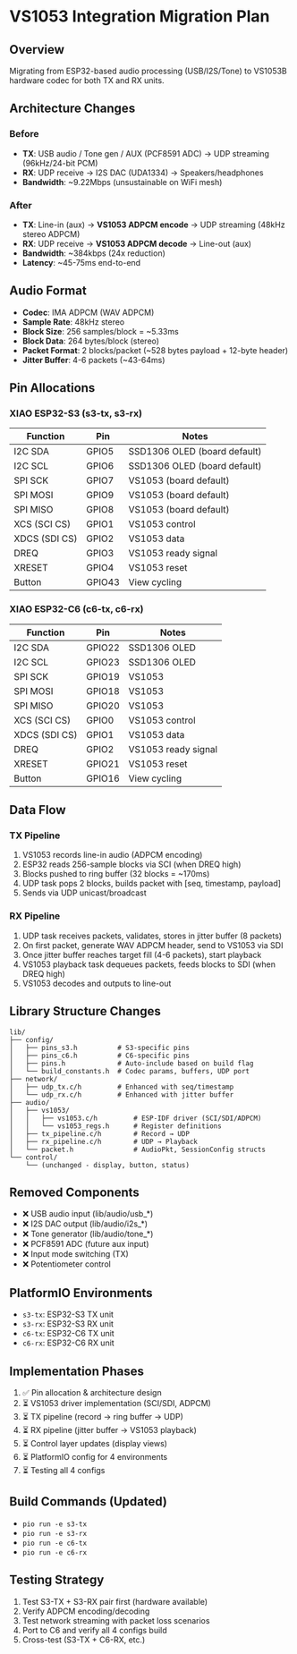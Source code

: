 # VS1053 Integration Migration Plan

## Overview
Migrating from ESP32-based audio processing (USB/I2S/Tone) to VS1053B hardware codec for both TX and RX units.

## Architecture Changes

### Before
- **TX**: USB audio / Tone gen / AUX (PCF8591 ADC) → UDP streaming (96kHz/24-bit PCM)
- **RX**: UDP receive → I2S DAC (UDA1334) → Speakers/headphones
- **Bandwidth**: ~9.22Mbps (unsustainable on WiFi mesh)

### After
- **TX**: Line-in (aux) → **VS1053 ADPCM encode** → UDP streaming (48kHz stereo ADPCM)
- **RX**: UDP receive → **VS1053 ADPCM decode** → Line-out (aux)
- **Bandwidth**: ~384kbps (24x reduction)
- **Latency**: ~45-75ms end-to-end

## Audio Format
- **Codec**: IMA ADPCM (WAV ADPCM)
- **Sample Rate**: 48kHz stereo
- **Block Size**: 256 samples/block = ~5.33ms
- **Block Data**: 264 bytes/block (stereo)
- **Packet Format**: 2 blocks/packet (~528 bytes payload + 12-byte header)
- **Jitter Buffer**: 4-6 packets (~43-64ms)

## Pin Allocations

### XIAO ESP32-S3 (s3-tx, s3-rx)
| Function | Pin | Notes |
|----------|-----|-------|
| I2C SDA | GPIO5 | SSD1306 OLED (board default) |
| I2C SCL | GPIO6 | SSD1306 OLED (board default) |
| SPI SCK | GPIO7 | VS1053 (board default) |
| SPI MOSI | GPIO9 | VS1053 (board default) |
| SPI MISO | GPIO8 | VS1053 (board default) |
| XCS (SCI CS) | GPIO1 | VS1053 control |
| XDCS (SDI CS) | GPIO2 | VS1053 data |
| DREQ | GPIO3 | VS1053 ready signal |
| XRESET | GPIO4 | VS1053 reset |
| Button | GPIO43 | View cycling |

### XIAO ESP32-C6 (c6-tx, c6-rx)
| Function | Pin | Notes |
|----------|-----|-------|
| I2C SDA | GPIO22 | SSD1306 OLED |
| I2C SCL | GPIO23 | SSD1306 OLED |
| SPI SCK | GPIO19 | VS1053 |
| SPI MOSI | GPIO18 | VS1053 |
| SPI MISO | GPIO20 | VS1053 |
| XCS (SCI CS) | GPIO0 | VS1053 control |
| XDCS (SDI CS) | GPIO1 | VS1053 data |
| DREQ | GPIO2 | VS1053 ready signal |
| XRESET | GPIO21 | VS1053 reset |
| Button | GPIO16 | View cycling |

## Data Flow

### TX Pipeline
1. VS1053 records line-in audio (ADPCM encoding)
2. ESP32 reads 256-sample blocks via SCI (when DREQ high)
3. Blocks pushed to ring buffer (32 blocks = ~170ms)
4. UDP task pops 2 blocks, builds packet with [seq, timestamp, payload]
5. Sends via UDP unicast/broadcast

### RX Pipeline
1. UDP task receives packets, validates, stores in jitter buffer (8 packets)
2. On first packet, generate WAV ADPCM header, send to VS1053 via SDI
3. Once jitter buffer reaches target fill (4-6 packets), start playback
4. VS1053 playback task dequeues packets, feeds blocks to SDI (when DREQ high)
5. VS1053 decodes and outputs to line-out

## Library Structure Changes

```
lib/
├── config/
│   ├── pins_s3.h          # S3-specific pins
│   ├── pins_c6.h          # C6-specific pins
│   ├── pins.h             # Auto-include based on build flag
│   └── build_constants.h  # Codec params, buffers, UDP port
├── network/
│   ├── udp_tx.c/h         # Enhanced with seq/timestamp
│   └── udp_rx.c/h         # Enhanced with jitter buffer
├── audio/
│   ├── vs1053/
│   │   ├── vs1053.c/h         # ESP-IDF driver (SCI/SDI/ADPCM)
│   │   └── vs1053_regs.h      # Register definitions
│   ├── tx_pipeline.c/h        # Record → UDP
│   ├── rx_pipeline.c/h        # UDP → Playback
│   └── packet.h               # AudioPkt, SessionConfig structs
└── control/
    └── (unchanged - display, button, status)
```

## Removed Components
- ❌ USB audio input (lib/audio/usb_*)
- ❌ I2S DAC output (lib/audio/i2s_*)
- ❌ Tone generator (lib/audio/tone_*)
- ❌ PCF8591 ADC (future aux input)
- ❌ Input mode switching (TX)
- ❌ Potentiometer control

## PlatformIO Environments
- `s3-tx`: ESP32-S3 TX unit
- `s3-rx`: ESP32-S3 RX unit
- `c6-tx`: ESP32-C6 TX unit
- `c6-rx`: ESP32-C6 RX unit

## Implementation Phases
1. ✅ Pin allocation & architecture design
2. ⏳ VS1053 driver implementation (SCI/SDI, ADPCM)
3. ⏳ TX pipeline (record → ring buffer → UDP)
4. ⏳ RX pipeline (jitter buffer → VS1053 playback)
5. ⏳ Control layer updates (display views)
6. ⏳ PlatformIO config for 4 environments
7. ⏳ Testing all 4 configs

## Build Commands (Updated)
- `pio run -e s3-tx`
- `pio run -e s3-rx`
- `pio run -e c6-tx`
- `pio run -e c6-rx`

## Testing Strategy
1. Test S3-TX + S3-RX pair first (hardware available)
2. Verify ADPCM encoding/decoding
3. Test network streaming with packet loss scenarios
4. Port to C6 and verify all 4 configs build
5. Cross-test (S3-TX + C6-RX, etc.)
